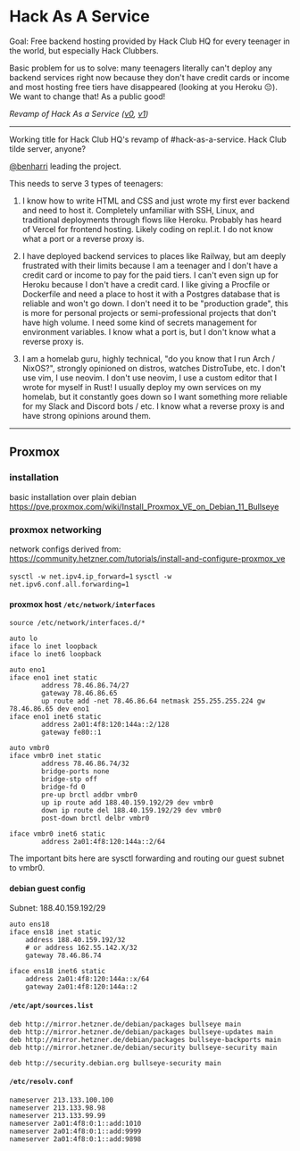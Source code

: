 # Hack As A Service

Goal: Free backend hosting provided by Hack Club HQ for every teenager in the world, but especially Hack Clubbers.

Basic problem for us to solve: many teenagers literally can't deploy any backend services right now because they don't have credit cards or income and most hosting free tiers have disappeared (looking at you Heroku 😔). We want to change that! As a public good!

_Revamp of Hack As a Service ([v0](https://github.com/hackclub/hack-as-a-service-v0), [v1](https://github.com/hack-as-a-service))_

---

Working title for Hack Club HQ's revamp of #hack-as-a-service. Hack Club tilde server, anyone?

[@benharri](https://github.com/benharri) leading the project.

This needs to serve 3 types of teenagers:

1. I know how to write HTML and CSS and just wrote my first ever backend and need to host it. Completely unfamiliar with SSH, Linux, and traditional deployments through flows like Heroku. Probably has heard of Vercel for frontend hosting. Likely coding on repl.it. I do not know what a port or a reverse proxy is.

2. I have deployed backend services to places like Railway, but am deeply frustrated with their limits because I am a teenager and I don't have a credit card or income to pay for the paid tiers. I can't even sign up for Heroku because I don't have a credit card. I like giving a Procfile or Dockerfile and need a place to host it with a Postgres database that is reliable and won't go down. I don't need it to be "production grade", this is more for personal projects or semi-professional projects that don't have high volume. I need some kind of secrets management for environment variables. I know what a port is, but I don't know what a reverse proxy is.

3. I am a homelab guru, highly technical, "do you know that I run Arch / NixOS?", strongly opinioned on distros, watches DistroTube, etc. I don't use vim, I use neovim. I don't use neovim, I use a custom editor that I wrote for myself in Rust! I usually deploy my own services on my homelab, but it constantly goes down so I want something more reliable for my Slack and Discord bots / etc. I know what a reverse proxy is and have strong opinions around them.

---

## Proxmox

### installation

basic installation over plain debian
https://pve.proxmox.com/wiki/Install_Proxmox_VE_on_Debian_11_Bullseye

### proxmox networking

network configs derived from:
https://community.hetzner.com/tutorials/install-and-configure-proxmox_ve

`sysctl -w net.ipv4.ip_forward=1`
`sysctl -w net.ipv6.conf.all.forwarding=1`

#### proxmox host `/etc/network/interfaces`
```
source /etc/network/interfaces.d/*

auto lo
iface lo inet loopback
iface lo inet6 loopback

auto eno1
iface eno1 inet static
        address 78.46.86.74/27
        gateway 78.46.86.65
        up route add -net 78.46.86.64 netmask 255.255.255.224 gw 78.46.86.65 dev eno1
iface eno1 inet6 static
        address 2a01:4f8:120:144a::2/128
        gateway fe80::1

auto vmbr0
iface vmbr0 inet static
        address 78.46.86.74/32
        bridge-ports none
        bridge-stp off
        bridge-fd 0
        pre-up brctl addbr vmbr0
        up ip route add 188.40.159.192/29 dev vmbr0
        down ip route del 188.40.159.192/29 dev vmbr0
        post-down brctl delbr vmbr0

iface vmbr0 inet6 static
        address 2a01:4f8:120:144a::2/64
```
The important bits here are sysctl forwarding and routing our guest subnet to vmbr0.

#### debian guest config

Subnet:	188.40.159.192/29

```
auto ens18
iface ens18 inet static
    address 188.40.159.192/32
    # or address 162.55.142.X/32
    gateway 78.46.86.74

iface ens18 inet6 static
    address 2a01:4f8:120:144a::x/64
    gateway 2a01:4f8:120:144a::2

```

#### `/etc/apt/sources.list`
```
deb http://mirror.hetzner.de/debian/packages bullseye main
deb http://mirror.hetzner.de/debian/packages bullseye-updates main
deb http://mirror.hetzner.de/debian/packages bullseye-backports main
deb http://mirror.hetzner.de/debian/security bullseye-security main

deb http://security.debian.org bullseye-security main
```

#### `/etc/resolv.conf`
```
nameserver 213.133.100.100
nameserver 213.133.98.98
nameserver 213.133.99.99
nameserver 2a01:4f8:0:1::add:1010
nameserver 2a01:4f8:0:1::add:9999
nameserver 2a01:4f8:0:1::add:9898
```
